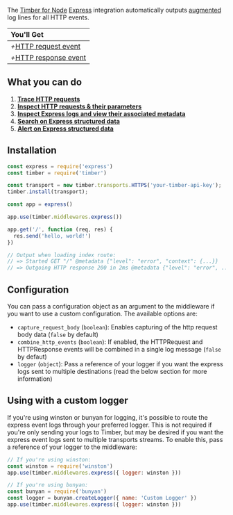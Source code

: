 The [Timber for Node](https://github.com/timberio/timber-node) [Express](http://expressjs.com) integration automatically outputs [augmented](/concepts/structuring-through-augmentation) log lines for all HTTP events.

|You'll Get|
|:------|
|<i>+</i>[HTTP request event](/concepts/log-event-json-schema/events/http-request)|
|<i>+</i>[HTTP response event](/concepts/log-event-json-schema/events/http-response)|


## What you can do

1. [**Trace HTTP requests**](/app/console/trace-http-requests)
2. [**Inspect HTTP requests & their parameters**](/app/console/inspect-http-requests)
3. [**Inspect Express logs and view their associated metadata**](/app/console/view-a-logs-metadata-and-context)
4. [**Search on Express structured data**](/app/console/searching)
5. [**Alert on Express structured data**](/app/alerts)


## Installation

```js
const express = require('express')
const timber = require('timber')

const transport = new timber.transports.HTTPS('your-timber-api-key');
timber.install(transport);

const app = express()

app.use(timber.middlewares.express())

app.get('/', function (req, res) {
  res.send('hello, world!')
})

// Output when loading index route:
// => Started GET "/" @metadata {"level": "error", "context": {...}}
// => Outgoing HTTP response 200 in 2ms @metadata {"level": "error", ... }
```

## Configuration

You can pass a configuration object as an argument to the middleware if you want to use a custom configuration. The available options are:

- `capture_request_body` (`boolean`): Enables capturing of the http request body data (`false` by default)
- `combine_http_events` (`boolean`): If enabled, the HTTPRequest and HTTPResponse events will be combined in a single log message (`false` by defaut)
- `logger` (`object`): Pass a reference of your logger if you want the express logs sent to multiple destinations (read the below section for more information)

## Using with a custom logger

If you're using winston or bunyan for logging, it's possible to route the express event logs through your preferred logger. This is not required if you're only sending your logs to Timber, but may be desired if you want the express event logs sent to multiple transports streams. To enable this, pass a reference of your logger to the middleware:

```js
// If you're using winston:
const winston = require('winston')
app.use(timber.middlewares.express({ logger: winston }))

// If you're using bunyan:
const bunyan = require('bunyan')
const logger = bunyan.createLogger({ name: 'Custom Logger' })
app.use(timber.middlewares.express({ logger: winston }))
```

